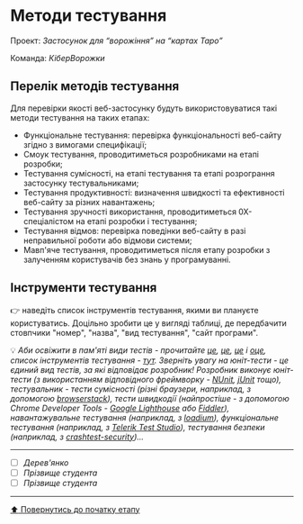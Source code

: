 # Методи тестування

Проект: *Застосунок для “ворожіння” на “картах Таро”*

Команда: *КіберВорожки*

## Перелік методів тестування 

Для перевірки якості веб-застосунку будуть використовуватися такі методи тестування на таких етапах:
- Функціональне тестування: перевірка функціональності веб-сайту згідно з вимогами специфікації;
- Смоук тестування, проводитиметься розробниками на етапі розробки;
- Тестування сумісності, на етапі тестування та етапі розрограння застосунку тестувальниками;
- Тестування продуктивності: визначення швидкості та ефективності веб-сайту за різних навантажень;
- Тестування зручності використання, проводитиметься 0Х-спеціалістом на етапі розробки і тестування;
- Тестування відмов: перевірка поведінки веб-сайту в разі неправильної роботи або відмови системи;
- Мавп'яче тестування, проводитиметься після етапу розробки з залученням користувачів без знань у програмуванні.

## Інструменти тестування

:point_right: наведіть список інструментів тестування, якими ви плануєте користуватись. Доцільно зробити це у вигляді таблиці, де передбачити стовпчики "номер", "назва", "вид тестування", "сайт програми".

:bulb: *Аби освіжити в пам'яті *види тестів* - прочитайте [це](https://qagroup.com.ua/publications/vydy-testuvannya-ta-vidminnosti-mizh-nymy/), [це](https://sqa.lviv.ua/yaki-ye-typy-testuvannya), [це](https://uk.wikipedia.org/wiki/%D0%A2%D0%B5%D1%81%D1%82%D1%83%D0%B2%D0%B0%D0%BD%D0%BD%D1%8F_%D0%BF%D1%80%D0%BE%D0%B3%D1%80%D0%B0%D0%BC%D0%BD%D0%BE%D0%B3%D0%BE_%D0%B7%D0%B0%D0%B1%D0%B5%D0%B7%D0%BF%D0%B5%D1%87%D0%B5%D0%BD%D0%BD%D1%8F) і [оце](https://www.softwaretestinghelp.com/types-of-software-testing/), cписок *інструментів тестування* - [тут](https://www.guru99.com/testing-tools.html). Зверніть увагу на *юніт-тести* - це єдиний вид тестів, за які відповідає розробник! Розробник виконує юніт-тести (з використанням відповідного фреймворку - [NUnit](https://nunit.org/), [jUnit](https://junit.org/junit5/) тощо), тестувальник - тести сумісності (різні браузери, наприклад, з  допомогою [browserstack](https://www.browserstack.com/)), тести швидкодії (найпростіше - з допомогою Chrome Developer Tools - [Google Lighthouse](https://developers.google.com/web/tools/lighthouse) або [Fiddler](https://www.telerik.com/fiddler)), навантажувальне тестування (наприклад, з [loadium](https://loadium.com/)), функціональне тестування (наприклад, з [Telerik Test Studio](https://www.telerik.com/teststudio)), тестування безпеки (наприклад, з [crashtest-security](https://crashtest-security.com/))...*

---

- [ ] *Дерев'янко*
- [ ] *Прізвище студента*
- [ ] *Прізвище студента*

---
[:arrow_up: Повернутись до початку етапу](/docs/2.Planning/README.md)
